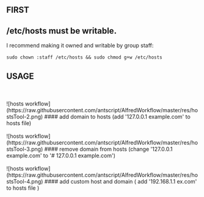 FIRST
----------------
## /etc/hosts must be writable. 

I recommend making it owned and writable by group staff:

    sudo chown :staff /etc/hosts && sudo chmod g+w /etc/hosts


USAGE
----------------
<br />
<br />
![hosts workflow](https://raw.githubusercontent.com/antscript/AlfredWorkflow/master/res/hostsTool-2.png)
#### add domain to hosts (add '127.0.0.1 example.com' to hosts file)
<br />
<br />
![hosts workflow](https://raw.githubusercontent.com/antscript/AlfredWorkflow/master/res/hostsTool-3.png)
#### remove domain from hosts (change '127.0.0.1 example.com' to '# 127.0.0.1 example.com')
<br />
<br />
![hosts workflow](https://raw.githubusercontent.com/antscript/AlfredWorkflow/master/res/hostsTool-4.png)
#### add custom host and domain ( add '192.168.1.1 ex.com' to hosts file )
